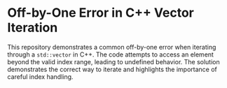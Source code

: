 # Off-by-One Error in C++ Vector Iteration

This repository demonstrates a common off-by-one error when iterating through a `std::vector` in C++.  The code attempts to access an element beyond the valid index range, leading to undefined behavior. The solution demonstrates the correct way to iterate and highlights the importance of careful index handling.